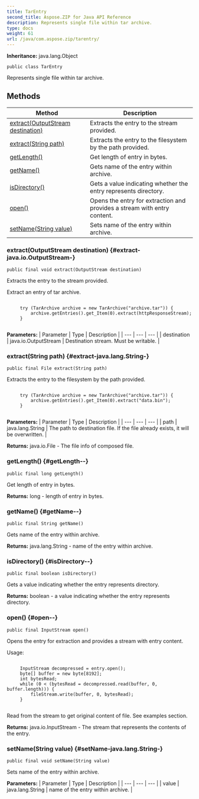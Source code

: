 ```yaml
---
title: TarEntry
second_title: Aspose.ZIP for Java API Reference
description: Represents single file within tar archive.
type: docs
weight: 61
url: /java/com.aspose.zip/tarentry/
---
```


**Inheritance:**
java.lang.Object
```
public class TarEntry
```

Represents single file within tar archive.
## Methods

| Method | Description |
| --- | --- |
| [extract(OutputStream destination)](#extract-java.io.OutputStream-) | Extracts the entry to the stream provided. |
| [extract(String path)](#extract-java.lang.String-) | Extracts the entry to the filesystem by the path provided. |
| [getLength()](#getLength--) | Get length of entry in bytes. |
| [getName()](#getName--) | Gets name of the entry within archive. |
| [isDirectory()](#isDirectory--) | Gets a value indicating whether the entry represents directory. |
| [open()](#open--) | Opens the entry for extraction and provides a stream with entry content. |
| [setName(String value)](#setName-java.lang.String-) | Sets name of the entry within archive. |
### extract(OutputStream destination) {#extract-java.io.OutputStream-}
```
public final void extract(OutputStream destination)
```


Extracts the entry to the stream provided.

Extract an entry of tar archive.

```

     try (TarArchive archive = new TarArchive("archive.tar")) {
         archive.getEntries().get_Item(0).extract(httpResponseStream);
     }
 
```



**Parameters:**
| Parameter | Type | Description |
| --- | --- | --- |
| destination | java.io.OutputStream | Destination stream. Must be writable. |

### extract(String path) {#extract-java.lang.String-}
```
public final File extract(String path)
```


Extracts the entry to the filesystem by the path provided.

```

     try (TarArchive archive = new TarArchive("archive.tar")) {
         archive.getEntries().get_Item(0).extract("data.bin");
     }
 
```



**Parameters:**
| Parameter | Type | Description |
| --- | --- | --- |
| path | java.lang.String | The path to destination file. If the file already exists, it will be overwritten. |

**Returns:**
java.io.File - The file info of composed file.
### getLength() {#getLength--}
```
public final long getLength()
```


Get length of entry in bytes.

**Returns:**
long - length of entry in bytes.
### getName() {#getName--}
```
public final String getName()
```


Gets name of the entry within archive.

**Returns:**
java.lang.String - name of the entry within archive.
### isDirectory() {#isDirectory--}
```
public final boolean isDirectory()
```


Gets a value indicating whether the entry represents directory.

**Returns:**
boolean - a value indicating whether the entry represents directory.
### open() {#open--}
```
public final InputStream open()
```


Opens the entry for extraction and provides a stream with entry content.


Usage:

```

     InputStream decompressed = entry.open();
     byte[] buffer = new byte[8192];
     int bytesRead;
     while (0 < (bytesRead = decompressed.read(buffer, 0, buffer.length))) {
         fileStream.write(buffer, 0, bytesRead);
     }
 
```

Read from the stream to get original content of file. See examples section.

**Returns:**
java.io.InputStream - The stream that represents the contents of the entry.
### setName(String value) {#setName-java.lang.String-}
```
public final void setName(String value)
```


Sets name of the entry within archive.

**Parameters:**
| Parameter | Type | Description |
| --- | --- | --- |
| value | java.lang.String | name of the entry within archive. |

